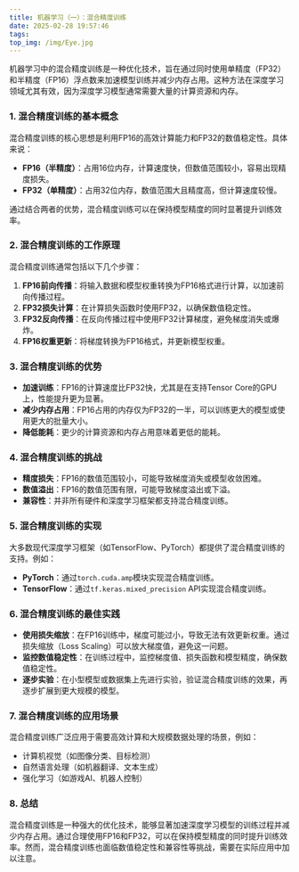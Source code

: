 ```yaml
---
title: 机器学习（一）：混合精度训练
date: 2025-02-28 19:57:46
tags:
top_img: /img/Eye.jpg
---
```


机器学习中的混合精度训练是一种优化技术，旨在通过同时使用单精度（FP32）和半精度（FP16）浮点数来加速模型训练并减少内存占用。这种方法在深度学习领域尤其有效，因为深度学习模型通常需要大量的计算资源和内存。

### 1. **混合精度训练的基本概念**
混合精度训练的核心思想是利用FP16的高效计算能力和FP32的数值稳定性。具体来说：
- **FP16（半精度）**：占用16位内存，计算速度快，但数值范围较小，容易出现精度损失。
- **FP32（单精度）**：占用32位内存，数值范围大且精度高，但计算速度较慢。

通过结合两者的优势，混合精度训练可以在保持模型精度的同时显著提升训练效率。

### 2. **混合精度训练的工作原理**
混合精度训练通常包括以下几个步骤：
1. **FP16前向传播**：将输入数据和模型权重转换为FP16格式进行计算，以加速前向传播过程。
2. **FP32损失计算**：在计算损失函数时使用FP32，以确保数值稳定性。
3. **FP32反向传播**：在反向传播过程中使用FP32计算梯度，避免梯度消失或爆炸。
4. **FP16权重更新**：将梯度转换为FP16格式，并更新模型权重。

### 3. **混合精度训练的优势**
- **加速训练**：FP16的计算速度比FP32快，尤其是在支持Tensor Core的GPU上，性能提升更为显著。
- **减少内存占用**：FP16占用的内存仅为FP32的一半，可以训练更大的模型或使用更大的批量大小。
- **降低能耗**：更少的计算资源和内存占用意味着更低的能耗。

### 4. **混合精度训练的挑战**
- **精度损失**：FP16的数值范围较小，可能导致梯度消失或模型收敛困难。
- **数值溢出**：FP16的数值范围有限，可能导致梯度溢出或下溢。
- **兼容性**：并非所有硬件和深度学习框架都支持混合精度训练。

### 5. **混合精度训练的实现**
大多数现代深度学习框架（如TensorFlow、PyTorch）都提供了混合精度训练的支持。例如：
- **PyTorch**：通过`torch.cuda.amp`模块实现混合精度训练。
- **TensorFlow**：通过`tf.keras.mixed_precision` API实现混合精度训练。

### 6. **混合精度训练的最佳实践**
- **使用损失缩放**：在FP16训练中，梯度可能过小，导致无法有效更新权重。通过损失缩放（Loss Scaling）可以放大梯度值，避免这一问题。
- **监控数值稳定性**：在训练过程中，监控梯度值、损失函数和模型精度，确保数值稳定性。
- **逐步实验**：在小型模型或数据集上先进行实验，验证混合精度训练的效果，再逐步扩展到更大规模的模型。

### 7. **混合精度训练的应用场景**
混合精度训练广泛应用于需要高效计算和大规模数据处理的场景，例如：
- 计算机视觉（如图像分类、目标检测）
- 自然语言处理（如机器翻译、文本生成）
- 强化学习（如游戏AI、机器人控制）

### 8. **总结**
混合精度训练是一种强大的优化技术，能够显著加速深度学习模型的训练过程并减少内存占用。通过合理使用FP16和FP32，可以在保持模型精度的同时提升训练效率。然而，混合精度训练也面临数值稳定性和兼容性等挑战，需要在实际应用中加以注意。
